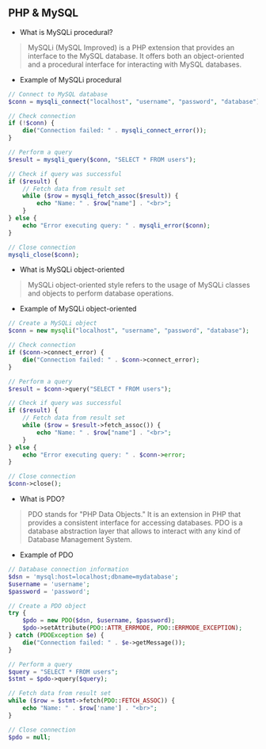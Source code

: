 ## PHP & MySQL

* What is MySQLi procedural?
> MySQLi (MySQL Improved) is a PHP extension that provides an interface to the MySQL database. It offers both an object-oriented and a procedural interface for interacting with MySQL databases.

* Example of MySQLi procedural
```php
// Connect to MySQL database
$conn = mysqli_connect("localhost", "username", "password", "database");

// Check connection
if (!$conn) {
    die("Connection failed: " . mysqli_connect_error());
}

// Perform a query
$result = mysqli_query($conn, "SELECT * FROM users");

// Check if query was successful
if ($result) {
    // Fetch data from result set
    while ($row = mysqli_fetch_assoc($result)) {
        echo "Name: " . $row["name"] . "<br>";
    }
} else {
    echo "Error executing query: " . mysqli_error($conn);
}

// Close connection
mysqli_close($conn);
```

* What is MySQLi object-oriented
> MySQLi object-oriented style refers to the usage of MySQLi classes and objects to perform database operations.

* Example of MySQLi object-oriented
```php
// Create a MySQLi object
$conn = new mysqli("localhost", "username", "password", "database");

// Check connection
if ($conn->connect_error) {
    die("Connection failed: " . $conn->connect_error);
}

// Perform a query
$result = $conn->query("SELECT * FROM users");

// Check if query was successful
if ($result) {
    // Fetch data from result set
    while ($row = $result->fetch_assoc()) {
        echo "Name: " . $row["name"] . "<br>";
    }
} else {
    echo "Error executing query: " . $conn->error;
}

// Close connection
$conn->close();
```

* What is PDO?
> PDO stands for "PHP Data Objects." It is an extension in PHP that provides a consistent interface for accessing databases. PDO is a database abstraction layer that allows to interact with any kind of Database Management System.  

* Example of PDO
```php
// Database connection information
$dsn = 'mysql:host=localhost;dbname=mydatabase';
$username = 'username';
$password = 'password';

// Create a PDO object
try {
    $pdo = new PDO($dsn, $username, $password);
    $pdo->setAttribute(PDO::ATTR_ERRMODE, PDO::ERRMODE_EXCEPTION);
} catch (PDOException $e) {
    die("Connection failed: " . $e->getMessage());
}

// Perform a query
$query = "SELECT * FROM users";
$stmt = $pdo->query($query);

// Fetch data from result set
while ($row = $stmt->fetch(PDO::FETCH_ASSOC)) {
    echo "Name: " . $row['name'] . "<br>";
}

// Close connection
$pdo = null;
```